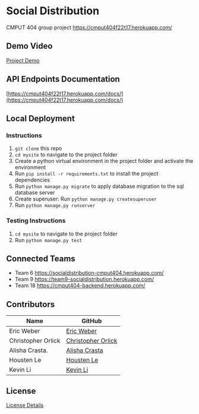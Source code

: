 # Social Distribution
CMPUT 404 group project https://cmput404f22t17.herokuapp.com/ 

## Demo Video
[Project Demo](https://drive.google.com/file/d/1zAntWc_vFLiCRiO99ReN3btMU7795ATg/view?usp=sharing)

## API Endpoints Documentation
[https://cmput404f22t17.herokuapp.com/docs/](https://cmput404f22t17.herokuapp.com/docs/)

## Local Deployment
### Instructions
1. `git clone` this repo
2. `cd mysite` to navigate to the project folder
3. Create a python virtual environment in the project folder and activate the environment
4. Run `pip install -r requirements.txt` to install the project dependencies
5. Run `python manage.py migrate` to apply database migration to the sql database server
6. Create superuser: Run `python manage.py createsuperuser`
7. Run `python manage.py runserver`

### Testing Instructions
1. `cd mysite` to navigate to the project folder
1. Run `python manage.py test`

## Connected Teams
- Team 6 https://socialdistribution-cmput404.herokuapp.com/
- Team 9 https://team9-socialdistribution.herokuapp.com/ 
- Team 18 https://cmput404-backend.herokuapp.com/ 


## Contributors
| Name                  | GitHub                                                  |
| --------------------- | ------------------------------------------------------- |
| Eric Weber            | [Eric Weber](https://github.com/EricWeber33)      |
| Christopher Orlick    | [Christopher Orlick ](https://github.com/corlick98)      |
| Alisha Crasta.        | [Alisha Crasta](https://github.com/alisha03)    |
| Housten Le            | [Housten Le](https://github.com/houstonle)           |
| Kevin Li              | [Kevin Li ](https://github.com/OmgPockii) |


## License
[License Details](/LICENSE)